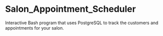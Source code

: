 # Salon_Appointment_Scheduler
Interactive Bash program that uses PostgreSQL to track the customers and appointments for your salon.
